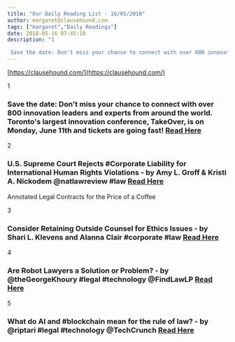 ```yaml
---
title: "Our Daily Reading List - 16/05/2018"
author: margaret@clausehound.com
tags: ["margaret","Daily Readings"]
date: 2018-05-16 07:45:18
description: "1

 Save the date: Don't miss your chance to connect with over 800 innovation leaders and experts from around the world. Toronto's largest innovation conference, TakeOver, is on Monday, June 11th a..."
---
```


[https://clausehound.com/](https://clausehound.com/)

1

###  Save the date: Don't miss your chance to connect with over 800 innovation leaders and experts from around the world. Toronto's largest innovation conference, TakeOver, is on Monday, June 11th and tickets are going fast!  [Read Here](https://goo.gl/N2Jh9h)

 

2

###  U.S. Supreme Court Rejects #Corporate Liability for International Human Rights Violations - by Amy L. Groff & Kristi A. Nickodem @natlawreview #law [Read Here](https://www.natlawreview.com/article/us-supreme-court-rejects-corporate-liability-international-human-rights-violations)

Annotated Legal Contracts
for the Price of a Coffee

3

###  Consider Retaining Outside Counsel for Ethics Issues - by Shari L. Klevens and Alanna Clair #corporate #law [Read Here](https://www.law.com/therecorder/2018/05/01/consider-retaining-outside-counsel-for-ethics-issues/)

 

4

###  Are Robot Lawyers a Solution or Problem? - by @theGeorgeKhoury #legal #technology @FindLawLP  [Read Here](https://blogs.findlaw.com/technologist/2018/05/are-robot-lawyers-a-solution-or-problem.html)

 

5

###  What do AI and #blockchain mean for the rule of law? - by @riptari #legal #technology @TechCrunch [Read Here](https://techcrunch.com/2018/05/12/what-do-ai-and-blockchain-mean-for-the-rule-of-law/)

 